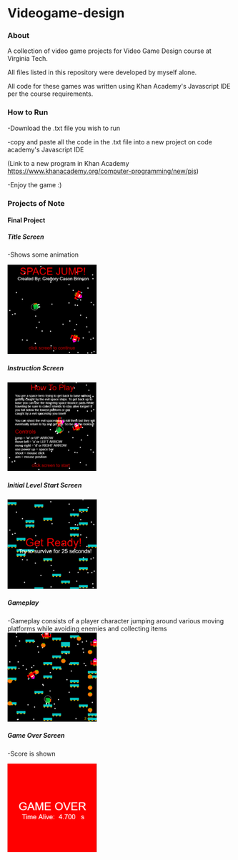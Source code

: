 # Videogame-design

### About

A collection of video game projects for Video Game Design course at Virginia Tech.

All files listed in this repository were developed by myself alone.

All code for these games was written using Khan Academy's Javascript IDE per the course requirements.


### How to Run

-Download the .txt file you wish to run 

-copy and paste all the code in the .txt file into a new project on code academy's Javascript IDE

  (Link to a new program in Khan Academy https://www.khanacademy.org/computer-programming/new/pjs)
  
-Enjoy the game :)


### Projects of Note

#### Final Project

##### Title Screen
-Shows some animation

<img src="https://github.com/casonbrinson-2021/Videogame-design/blob/main/images/VG1.PNG" width="200"/>

##### Instruction Screen
<img src="https://github.com/casonbrinson-2021/Videogame-design/blob/main/images/VG2.PNG" width="200"/>

##### Initial Level Start Screen
<img src="https://github.com/casonbrinson-2021/Videogame-design/blob/main/images/VG3.PNG" width="200"/>

##### Gameplay
-Gameplay consists of a player character jumping around various moving platforms while avoiding enemies and collecting items
<img src="https://github.com/casonbrinson-2021/Videogame-design/blob/main/images/VG4.PNG" width="200"/>

##### Game Over Screen
-Score is shown 

<img src="https://github.com/casonbrinson-2021/Videogame-design/blob/main/images/VG5.PNG" width="200"/>







